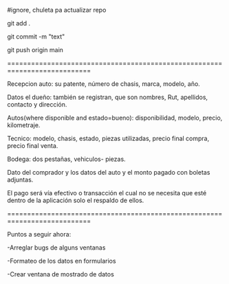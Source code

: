 #ignore, chuleta pa actualizar repo


 git add .
 
 
 git commit -m "text"
 
 
 git push origin main
 
===========================================================================

Recepcion auto: su patente, número de chasis, marca, modelo, año.


Datos el dueño: también se registran, que son nombres, Rut, apellidos, contacto y dirección.


Autos(where disponible and estado=bueno): disponibilidad, modelo, precio, kilometraje. 


Tecnico: modelo, chasis, estado, piezas utilizadas, precio final compra, precio final venta.


Bodega: dos pestañas, vehiculos- piezas.


Dato del comprador y los datos del auto y el monto pagado con boletas adjuntas. 


El pago será vía efectivo o transacción el cual no se necesita que esté dentro de la aplicación solo el respaldo de ellos. 


===========================================================================


Puntos a seguir ahora:

-Arreglar bugs de alguns ventanas

-Formateo de los datos en formularios

-Crear ventana de mostrado de datos
